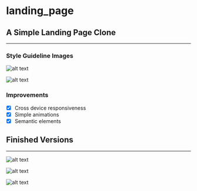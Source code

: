 # landing_page

## A Simple Landing Page Clone
---

### Style Guideline Images 

![alt text](/style_guidelines/01.png)

![alt text](/style_guidelines/02.png)

### Improvements

- [x] Cross device responsiveness
- [x] Simple animations
- [x] Semantic elements

## Finished Versions
---

![alt text](/finished_images/127.0.0.1_5500_index.html.png)

![alt text](/finished_images/127.0.0.1_5500_index.html(iPad%20Pro).png)

![alt text](/finished_images/127.0.0.1_5500_index.html(iPhone%20SE).png)